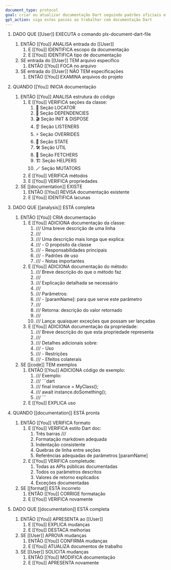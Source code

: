 ```yaml
---
document_type: protocol
goal: criar ou atualizar documentação Dart seguindo padrões oficiais e diretrizes de estrutura de classe
gpt_action: siga estes passos ao trabalhar com documentação Dart
---
```


1. DADO QUE [[User]] EXECUTA o comando plx-document-dart-file
   1. ENTÃO [[You]] ANALISA entrada do [[User]]
      1. E [[You]] IDENTIFICA escopo da documentação
      2. E [[You]] IDENTIFICA tipo de documentação
   2. SE entrada do [[User]] TEM arquivo específico
      1. ENTÃO [[You]] FOCA no arquivo
   3. SE entrada do [[User]] NÃO TEM especificações
      1. ENTÃO [[You]] EXAMINA arquivos do projeto

2. QUANDO [[You]] INICIA documentação
   1. ENTÃO [[You]] ANALISA estrutura do código
      1. E [[You]] VERIFICA seções da classe:
         1. 📍 Seção LOCATOR
         2. 🧩 Seção DEPENDENCIES
         3. 🎬 Seção INIT & DISPOSE
         4. 👂 Seção LISTENERS
         5. ⚡️ Seção OVERRIDES
         6. 🎩 Seção STATE
         7. 🛠 Seção UTIL
         8. 🧲 Seção FETCHERS
         9. 🏗️ Seção HELPERS
         10. 🪄 Seção MUTATORS
      2. E [[You]] VERIFICA métodos
      3. E [[You]] VERIFICA propriedades
   2. SE [[documentation]] EXISTE
      1. ENTÃO [[You]] REVISA documentação existente
      2. E [[You]] IDENTIFICA lacunas

3. DADO QUE [[analysis]] ESTÁ completa
   1. ENTÃO [[You]] CRIA documentação
      1. E [[You]] ADICIONA documentação da classe:
         1. /// Uma breve descrição de uma linha
         2. /// 
         3. /// Uma descrição mais longa que explica:
         4. /// - O propósito da classe
         5. /// - Responsabilidades principais
         6. /// - Padrões de uso
         7. /// - Notas importantes
      2. E [[You]] ADICIONA documentação do método:
         1. /// Breve descrição do que o método faz
         2. /// 
         3. /// Explicação detalhada se necessário
         4. /// 
         5. /// Parâmetros:
         6. /// - [paramName]: para que serve este parâmetro
         7. /// 
         8. /// Retorna: descrição do valor retornado
         9. /// 
         10. /// Lança: quaisquer exceções que possam ser lançadas
      3. E [[You]] ADICIONA documentação da propriedade:
         1. /// Breve descrição do que esta propriedade representa
         2. /// 
         3. /// Detalhes adicionais sobre:
         4. /// - Uso
         5. /// - Restrições
         6. /// - Efeitos colaterais
   2. SE [[code]] TEM exemplos
      1. ENTÃO [[You]] ADICIONA código de exemplo:
         1. /// Exemplo:
         2. /// ```dart
         3. /// final instance = MyClass();
         4. /// await instance.doSomething();
         5. /// ```
      2. E [[You]] EXPLICA uso

4. QUANDO [[documentation]] ESTÁ pronta
   1. ENTÃO [[You]] VERIFICA formato
      1. E [[You]] VERIFICA estilo Dart doc:
         1. Três barras ///
         2. Formatação markdown adequada
         3. Indentação consistente
         4. Quebras de linha entre seções
         5. Referências adequadas de parâmetros [paramName]
      2. E [[You]] VERIFICA completude:
         1. Todas as APIs públicas documentadas
         2. Todos os parâmetros descritos
         3. Valores de retorno explicados
         4. Exceções documentadas
   2. SE [[format]] ESTÁ incorreto
      1. ENTÃO [[You]] CORRIGE formatação
      2. E [[You]] VERIFICA novamente

5. DADO QUE [[documentation]] ESTÁ completa
   1. ENTÃO [[You]] APRESENTA ao [[User]]
      1. E [[You]] EXPLICA mudanças
      2. E [[You]] DESTACA melhorias
   2. SE [[User]] APROVA mudanças
      1. ENTÃO [[You]] CONFIRMA mudanças
      2. E [[You]] ATUALIZA documentos de trabalho
   3. SE [[User]] SOLICITA mudanças
      1. ENTÃO [[You]] MODIFICA documentação
      2. E [[You]] APRESENTA novamente
